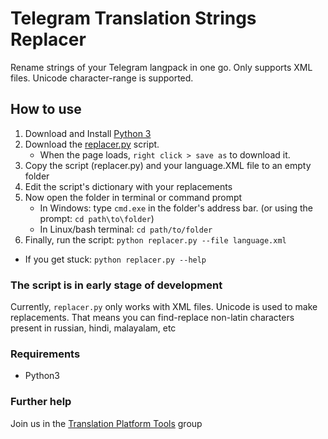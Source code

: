 # Telegram Translation Strings Replacer
Rename strings of your Telegram langpack in one go. Only supports XML files. Unicode character-range is supported.

## How to use
1. Download and Install [Python 3](https://www.python.org/downloads)
2. Download the [replacer.py](https://github.com/rondevous/tgStringsBulkReplace/raw/master/replacer.py) script.
    - When the page loads, `right click > save as` to download it.
3. Copy the script (replacer.py) and your language.XML file to an empty folder
4. Edit the script's dictionary with your replacements
5. Now open the folder in terminal or command prompt 
    - In Windows: type `cmd.exe` in the folder's address bar. (or using the prompt: `cd path\to\folder`)
    - In Linux/bash terminal: `cd path/to/folder`
6. Finally, run the script: `python replacer.py --file language.xml`

- If you get stuck: `python replacer.py --help`

### The script is in early stage of development
Currently, `replacer.py` only works with XML files.
Unicode is used to make replacements. That means you can find-replace non-latin characters present in russian, hindi, malayalam, etc

### Requirements
- Python3

### Further help
Join us in the [Translation Platform Tools](https://t.me/TranslationTools) group